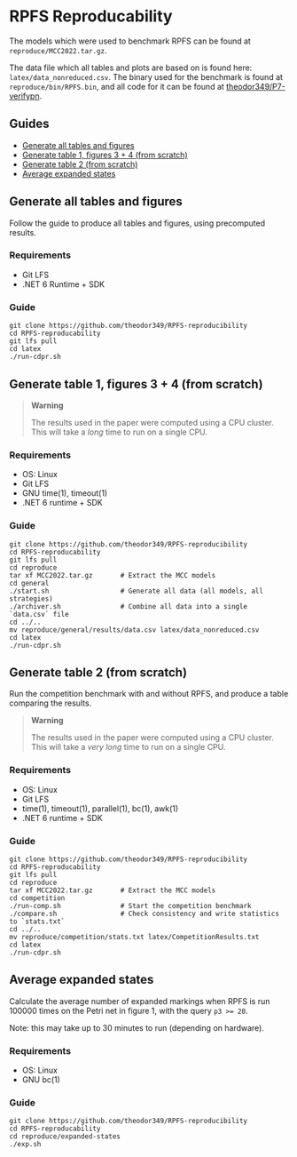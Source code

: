 # RPFS Reproducability
The models which were used to benchmark RPFS can be found at `reproduce/MCC2022.tar.gz`.

The data file which all tables and plots are based on is found here: `latex/data_nonreduced.csv`.
The binary used for the benchmark is found at `reproduce/bin/RPFS.bin`, and all code for it can be found at [theodor349/P7-verifypn](https://github.com/theodor349/P7-verifypn/tree/RPFS).

## Guides
- [Generate all tables and figures](#generate-all-tables-and-figures)
- [Generate table 1, figures 3 + 4 (from scratch)](#generate-table-1-figures-3--4-from-scratch)
- [Generate table 2 (from scratch)](#generate-table-2-from-scratch)
- [Average expanded states](#average-expanded-states)

## Generate all tables and figures
Follow the guide to produce all tables and figures, using precomputed results.

### Requirements
 - Git LFS
 - .NET 6 Runtime + SDK

### Guide
    git clone https://github.com/theodor349/RPFS-reproducibility
    cd RPFS-reproducability
    git lfs pull
    cd latex
    ./run-cdpr.sh 

## Generate table 1, figures 3 + 4 (from scratch)

> **Warning**
>
> The results used in the paper were computed using a CPU cluster. 
> This will take a *long* time to run on a single CPU.

### Requirements 
 - OS: Linux
 - Git LFS
 - GNU time(1), timeout(1)
 - .NET 6 runtime + SDK

### Guide 
    git clone https://github.com/theodor349/RPFS-reproducibility
    cd RPFS-reproducability
    git lfs pull
    cd reproduce
    tar xf MCC2022.tar.gz       # Extract the MCC models
    cd general 
    ./start.sh                  # Generate all data (all models, all strategies)
    ./archiver.sh               # Combine all data into a single `data.csv` file
    cd ../..
    mv reproduce/general/results/data.csv latex/data_nonreduced.csv
    cd latex
    ./run-cdpr.sh

## Generate table 2 (from scratch)
Run the competition benchmark with and without RPFS, and produce a table comparing the results.

> **Warning**
>
> The results used in the paper were computed using a CPU cluster. 
> This will take a *very long* time to run on a single CPU.

### Requirements 
 - OS: Linux
 - Git LFS
 - time(1), timeout(1), parallel(1), bc(1), awk(1)
 - .NET 6 runtime + SDK

### Guide 
    git clone https://github.com/theodor349/RPFS-reproducibility
    cd RPFS-reproducability
    git lfs pull
    cd reproduce
    tar xf MCC2022.tar.gz       # Extract the MCC models
    cd competition
    ./run-comp.sh               # Start the competition benchmark
    ./compare.sh                # Check consistency and write statistics to `stats.txt`
    cd ../..
    mv reproduce/competition/stats.txt latex/CompetitionResults.txt
    cd latex
    ./run-cdpr.sh

## Average expanded states
Calculate the average number of expanded markings when RPFS is run 100000 times on the Petri net in figure&nbsp;1, with the query `p3 >= 20`.

Note: this may take up to 30 minutes to run (depending on hardware).

### Requirements 
 - OS: Linux
 - GNU bc(1)

### Guide 
    git clone https://github.com/theodor349/RPFS-reproducibility
    cd RPFS-reproducability
    cd reproduce/expanded-states
    ./exp.sh
